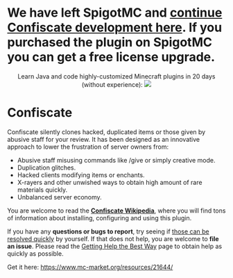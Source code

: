 # We have left SpigotMC and [continue Confiscate development here](https://www.mc-market.org/resources/21644/). If you purchased the plugin on SpigotMC you can get a free license upgrade.

<p align="center">
  Learn Java and code highly-customized Minecraft plugins in 20 days (without experience):
  <a href="https://mineacademy.org/project-orion?st=github&sc=confiscate&utm_source=github&utm_medium=overview&utm_campaign=confiscate">
    <img src="https://i.imgur.com/lpZ2pJN.jpg" />
  </a>
</p>

# Confiscate
Confiscate silently clones hacked, duplicated items or those given by abusive staff for your review. It has been designed as an innovative approach to lower the frustration of server owners from:

* Abusive staff misusing commands like /give or simply creative mode.
* Duplication glitches.
* Hacked clients modifying items or enchants.
* X-rayers and other unwished ways to obtain high amount of rare materials quickly.
* Unbalanced server economy.

You are welcome to read the **[Confiscate Wikipedia](https://github.com/kangarko/Confiscate/wiki)**, where you will find tons of information about installing, configuring and using this plugin.

If you have any **questions or bugs to report**, try seeing if [those can be resolved quickly](https://github.com/kangarko/Confiscate/wiki/Common-Issues) by yourself. If that does not help, you are welcome to **file an issue**. Please read the [Getting Help the Best Way](https://github.com/kangarko/Confiscate/wiki/Getting-Help-the-Right-Way) page to obtain help as quickly as possible.

Get it here: https://www.mc-market.org/resources/21644/
